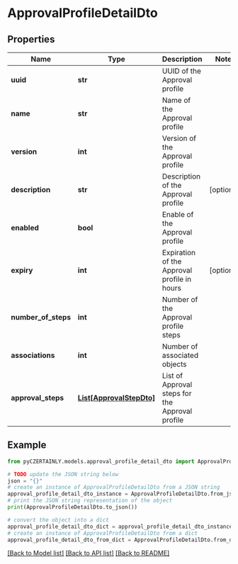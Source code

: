 # ApprovalProfileDetailDto


## Properties

Name | Type | Description | Notes
------------ | ------------- | ------------- | -------------
**uuid** | **str** | UUID of the Approval profile | 
**name** | **str** | Name of the Approval profile | 
**version** | **int** | Version of the Approval profile | 
**description** | **str** | Description of the Approval profile | [optional] 
**enabled** | **bool** | Enable of the Approval profile | 
**expiry** | **int** | Expiration of the Approval profile in hours | [optional] 
**number_of_steps** | **int** | Number of the Approval profile steps | 
**associations** | **int** | Number of associated objects | 
**approval_steps** | [**List[ApprovalStepDto]**](ApprovalStepDto.md) | List of Approval steps for the Approval profile | 

## Example

```python
from pyCZERTAINLY.models.approval_profile_detail_dto import ApprovalProfileDetailDto

# TODO update the JSON string below
json = "{}"
# create an instance of ApprovalProfileDetailDto from a JSON string
approval_profile_detail_dto_instance = ApprovalProfileDetailDto.from_json(json)
# print the JSON string representation of the object
print(ApprovalProfileDetailDto.to_json())

# convert the object into a dict
approval_profile_detail_dto_dict = approval_profile_detail_dto_instance.to_dict()
# create an instance of ApprovalProfileDetailDto from a dict
approval_profile_detail_dto_from_dict = ApprovalProfileDetailDto.from_dict(approval_profile_detail_dto_dict)
```
[[Back to Model list]](../README.md#documentation-for-models) [[Back to API list]](../README.md#documentation-for-api-endpoints) [[Back to README]](../README.md)


